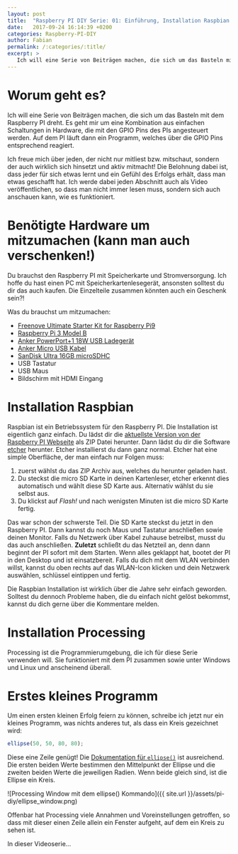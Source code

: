 ```yaml
---
layout: post
title:  "Raspberry PI DIY Serie: 01: Einführung, Installation Raspbian und Installation Processing!"
date:   2017-09-24 16:14:39 +0200
categories: Raspberry-PI-DIY
author: Fabian
permalink: /:categories/:title/
excerpt: >
   Ich will eine Serie von Beiträgen machen, die sich um das Basteln mit dem Raspberry PI dreht. Es geht mir um eine Kombination aus einfachen Schaltungen in Hardware, die mit den GPIO Pins des PIs angesteuert werden. Ich freue mich über jeden, der nicht nur mitliest bzw. mitschaut, sondern der auch wirklich sich hinsetzt und aktiv mitmacht! Die Belohnung dabei ist, dass jeder für sich etwas lernt und ein Gefühl des Erfolgs erhält, dass man etwas geschafft hat. Ich werde dabei...
---
```


# Worum geht es?

Ich will eine Serie von Beiträgen machen, die sich um das Basteln mit dem Raspberry PI dreht. Es geht mir um eine Kombination aus einfachen Schaltungen in Hardware, die mit den GPIO Pins des PIs angesteuert werden. Auf dem PI läuft dann ein Programm, welches über die GPIO Pins entsprechend reagiert.

Ich freue mich über jeden, der nicht nur mitliest bzw. mitschaut, sondern der auch wirklich sich hinsetzt und aktiv mitmacht! Die Belohnung dabei ist, dass jeder für sich etwas lernt und ein Gefühl des Erfolgs erhält, dass man etwas geschafft hat. Ich werde dabei jeden Abschnitt auch als Video veröffentlichen, so dass man nicht immer lesen muss, sondern sich auch anschauen kann, wie es funktioniert. 

# Benötigte Hardware um mitzumachen (kann man auch verschenken!)

Du brauchst den Raspberry PI mit Speicherkarte und Stromversorgung. Ich hoffe du hast einen PC mit Speicherkartenlesegerät, ansonsten solltest du dir das auch kaufen. Die Einzelteile zusammen könnten auch ein Geschenk sein?!

Was du brauchst um mitzumachen:
 - [Freenove Ultimate Starter Kit for Raspberry Pi9](http://amzn.to/2halM2T)
 - [Raspberry Pi 3 Model B](http://amzn.to/2x6jwne)
 - [Anker PowerPort+1 18W USB Ladegerät](http://amzn.to/2w1ACid)
 - [Anker Micro USB Kabel](http://amzn.to/2y6RZib)
 - [SanDisk Ultra 16GB microSDHC](http://amzn.to/2x5IMtR)
 - USB Tastatur 
 - USB Maus 
 - Bildschirm mit HDMI Eingang

# Installation Raspbian

Raspbian ist ein Betriebssystem für den Raspberry PI. Die Installation ist eigentlich ganz einfach. Du lädst dir die [aktuellste Version von der Raspberry PI Webseite](https://www.raspberrypi.org/downloads/raspbian/) als ZIP Datei herunter. Dann lädst du dir die Software [etcher](https://etcher.io/) herunter. Etcher installierst du dann ganz normal. Etcher hat eine simple Oberfläche, der man einfach nur Folgen muss:
 1. zuerst wählst du das ZIP Archiv aus, welches du herunter geladen hast.
 2. Du steckst die micro SD Karte in deinen Kartenleser, etcher erkennt dies automatisch und wählt diese SD Karte aus. Alternativ wählst du sie selbst aus.
 3. Du klickst auf _Flash!_ und nach wenigsten Minuten ist die micro SD Karte fertig.

Das war schon der schwerste Teil. Die SD Karte steckst du jetzt in den Raspberry PI. Dann kannst du noch Maus und Tastatur anschließen sowie deinen Monitor. Falls du Netzwerk über Kabel zuhause betreibst, musst du das auch anschließen. **Zuletzt** schließt du das Netzteil an, denn dann beginnt der PI sofort mit dem Starten. Wenn alles geklappt hat, bootet der PI in den Desktop und ist einsatzbereit. Falls du dich mit dem WLAN verbinden willst, kannst du oben rechts auf das WLAN-Icon klicken und dein Netzwerk auswählen, schlüssel eintippen und fertig.

Die Raspbian Installation ist wirklich über die Jahre sehr einfach geworden. Solltest du dennoch Probleme haben, die du einfach nicht gelöst bekommst, kannst du dich gerne über die Kommentare melden.


# Installation Processing

Processing ist die Programmierumgebung, die ich für diese Serie verwenden will. Sie funktioniert mit dem PI zusammen sowie unter Windows und Linux und anscheinend überall.

# Erstes kleines Programm

Um einen ersten kleinen Erfolg feiern zu können, schreibe ich jetzt nur ein kleines Programm, was nichts anderes tut, als dass ein Kreis gezeichnet wird:

```js
ellipse(50, 50, 80, 80);
```

Diese eine Zeile genügt! Die [Dokumentation für `ellipse()`](https://processing.org/reference/ellipse_.html) ist ausreichend. Die ersten beiden Werte bestimmen den Mittelpunkt der Ellipse und die zweiten beiden Werte die jeweiligen Radien. Wenn beide gleich sind, ist die Ellipse ein Kreis. 

![Processing Window mit dem ellipse() Kommando]({{ site.url }}/assets/pi-diy/ellipse_window.png)

Offenbar hat Processing viele Annahmen und Voreinstellungen getroffen, so dass mit dieser einen Zeile allein ein Fenster aufgeht, auf dem ein Kreis zu sehen ist.


In dieser Videoserie...

